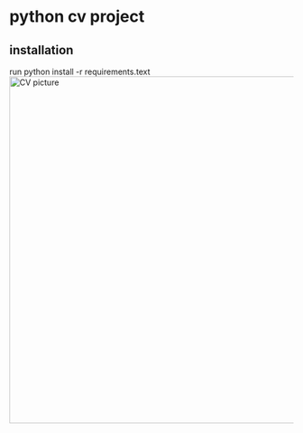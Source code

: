 # python cv project

## installation
 run python install -r requirements.text
<img width="614" alt="CV picture" src="https://github.com/Banele-dev/python-cv-project/assets/67286249/0d08007e-6fa1-4a0d-8cf1-93c8d6e80c89">
